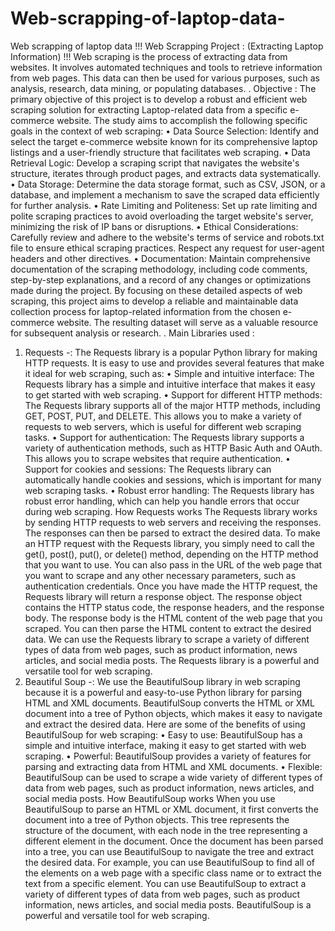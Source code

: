 # Web-scrapping-of-laptop-data-
Web scrapping of laptop data
!!! Web Scrapping Project : (Extracting Laptop Information) !!!
Web scraping is the process of extracting data from websites. It involves automated techniques and tools to retrieve information from web pages. This data can then be used for various purposes, such as analysis, research, data mining, or populating databases.
.
Objective :
The primary objective of this project is to develop a robust and efficient web scraping solution for extracting Laptop-related data from a specific e-commerce website. The study aims to accomplish the following specific goals in the context of web scraping:
•	Data Source Selection: Identify and select the target e-commerce website known for its comprehensive laptop listings and a user-friendly structure that facilitates web scraping.
•	Data Retrieval Logic: Develop a scraping script that navigates the website's structure, iterates through product pages, and extracts data systematically.
•	Data Storage: Determine the data storage format, such as CSV, JSON, or a database, and implement a mechanism to save the scraped data efficiently for further analysis.
•	Rate Limiting and Politeness: Set up rate limiting and polite scraping practices to avoid overloading the target website's server, minimizing the risk of IP bans or disruptions.
•	Ethical Considerations: Carefully review and adhere to the website's terms of service and robots.txt file to ensure ethical scraping practices. Respect any request for user-agent headers and other directives.
•	Documentation: Maintain comprehensive documentation of the scraping methodology, including code comments, step-by-step explanations, and a record of any changes or optimizations made during the project.
By focusing on these detailed aspects of web scraping, this project aims to develop a reliable and maintainable data collection process for laptop-related information from the chosen e-commerce website. The resulting dataset will serve as a valuable resource for subsequent analysis or research.
.
Main Libraries used :
1) Requests -:
The Requests library is a popular Python library for making HTTP requests. It is easy to use and provides several features that make it ideal for web scraping, such as:
•	Simple and intuitive interface: The Requests library has a simple and intuitive interface that makes it easy to get started with web scraping.
•	Support for different HTTP methods: The Requests library supports all of the major HTTP methods, including GET, POST, PUT, and DELETE. This allows you to make a variety of requests to web servers, which is useful for different web scraping tasks.
•	Support for authentication: The Requests library supports a variety of authentication methods, such as HTTP Basic Auth and OAuth. This allows you to scrape websites that require authentication.
•	Support for cookies and sessions: The Requests library can automatically handle cookies and sessions, which is important for many web scraping tasks.
•	Robust error handling: The Requests library has robust error handling, which can help you handle errors that occur during web scraping.
How Requests works
The Requests library works by sending HTTP requests to web servers and receiving the responses. The responses can then be parsed to extract the desired data.
To make an HTTP request with the Requests library, you simply need to call the get(), post(), put(), or delete() method, depending on the HTTP method that you want to use. You can also pass in the URL of the web page that you want to scrape and any other necessary parameters, such as authentication credentials.
Once you have made the HTTP request, the Requests library will return a response object. The response object contains the HTTP status code, the response headers, and the response body.
The response body is the HTML content of the web page that you scraped. You can then parse the HTML content to extract the desired data.
We can use the Requests library to scrape a variety of different types of data from web pages, such as product information, news articles, and social media posts. The Requests library is a powerful and versatile tool for web scraping.
2) Beautiful Soup -:
We use the BeautifulSoup library in web scraping because it is a powerful and easy-to-use Python library for parsing HTML and XML documents. BeautifulSoup converts the HTML or XML document into a tree of Python objects, which makes it easy to navigate and extract the desired data.
Here are some of the benefits of using BeautifulSoup for web scraping:
•	Easy to use: BeautifulSoup has a simple and intuitive interface, making it easy to get started with web scraping.
•	Powerful: BeautifulSoup provides a variety of features for parsing and extracting data from HTML and XML documents.
•	Flexible: BeautifulSoup can be used to scrape a wide variety of different types of data from web pages, such as product information, news articles, and social media posts.
How BeautifulSoup works
When you use BeautifulSoup to parse an HTML or XML document, it first converts the document into a tree of Python objects. This tree represents the structure of the document, with each node in the tree representing a different element in the document.
Once the document has been parsed into a tree, you can use BeautifulSoup to navigate the tree and extract the desired data. For example, you can use BeautifulSoup to find all of the elements on a web page with a specific class name or to extract the text from a specific element.
You can use BeautifulSoup to extract a variety of different types of data from web pages, such as product information, news articles, and social media posts. BeautifulSoup is a powerful and versatile tool for web scraping.

